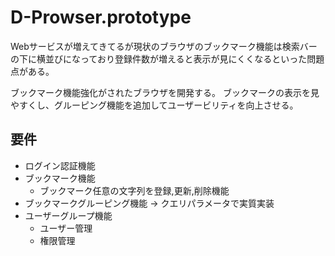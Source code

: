 # D-Prowser.prototype

Webサービスが増えてきてるが現状のブラウザのブックマーク機能は検索バーの下に横並びになっており登録件数が増えると表示が見にくくなるといった問題点がある。

ブックマーク機能強化がされたブラウザを開発する。
ブックマークの表示を見やすくし、グルーピング機能を追加してユーザービリティを向上させる。

## 要件

- ログイン認証機能
- ブックマーク機能
  - ブックマーク任意の文字列を登録,更新,削除機能
- ブックマークグルーピング機能 → クエリパラメータで実質実装
- ユーザーグループ機能
  - ユーザー管理
  - 権限管理
